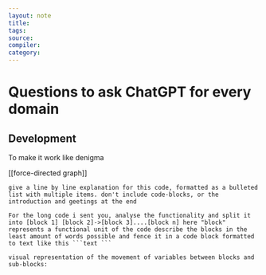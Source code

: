 ```yaml
---
layout: note
title:
tags: 
source:
compiler:
category:
---
```


# Questions to ask ChatGPT for every domain

## Development

To make it work like denigma 

[[force-directed graph]]

```text
give a line by line explanation for this code, formatted as a bulleted list with multiple items. don't include code-blocks, or the introduction and geetings at the end
```

```text
For the long code i sent you, analyse the functionality and split it into [block 1] [block 2]->[block 3]....[block n] here "block" represents a functional unit of the code describe the blocks in the least amount of words possible and fence it in a code block formatted to text like this ```text ``` 
```

```text
visual representation of the movement of variables between blocks and sub-blocks:
```